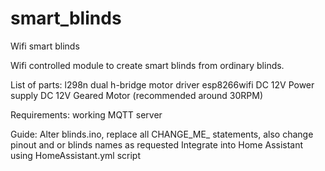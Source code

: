 # smart_blinds
Wifi smart blinds

Wifi controlled module to create smart blinds from ordinary blinds.

List of parts: 
l298n dual h-bridge motor driver
esp8266wifi
DC 12V Power supply
DC 12V Geared Motor (recommended around 30RPM) 

Requirements:
working MQTT server

Guide:
Alter blinds.ino, replace all CHANGE_ME_ statements, also change pinout and or blinds names as requested
Integrate into Home Assistant using HomeAssistant.yml script

